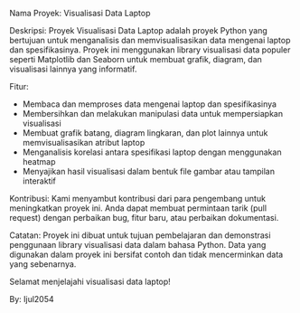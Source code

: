 Nama Proyek: Visualisasi Data Laptop

Deskripsi:
Proyek Visualisasi Data Laptop adalah proyek Python yang bertujuan untuk menganalisis dan memvisualisasikan data mengenai laptop dan spesifikasinya. Proyek ini menggunakan library visualisasi data populer seperti Matplotlib dan Seaborn untuk membuat grafik, diagram, dan visualisasi lainnya yang informatif.

Fitur:
- Membaca dan memproses data mengenai laptop dan spesifikasinya
- Membersihkan dan melakukan manipulasi data untuk mempersiapkan visualisasi
- Membuat grafik batang, diagram lingkaran, dan plot lainnya untuk memvisualisasikan atribut laptop
- Menganalisis korelasi antara spesifikasi laptop dengan menggunakan heatmap
- Menyajikan hasil visualisasi dalam bentuk file gambar atau tampilan interaktif

Kontribusi:
Kami menyambut kontribusi dari para pengembang untuk meningkatkan proyek ini. Anda dapat membuat permintaan tarik (pull request) dengan perbaikan bug, fitur baru, atau perbaikan dokumentasi.

Catatan:
Proyek ini dibuat untuk tujuan pembelajaran dan demonstrasi penggunaan library visualisasi data dalam bahasa Python. Data yang digunakan dalam proyek ini bersifat contoh dan tidak mencerminkan data yang sebenarnya.

Selamat menjelajahi visualisasi data laptop!

By: Ijul2054
